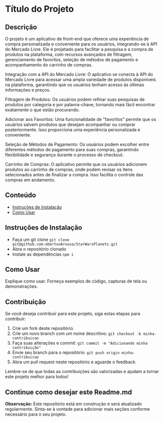 # Título do Projeto

## Descrição

O projeto é um aplicativo de front-end que oferece uma experiência de compra personalizada e conveniente para os usuários, integrando-se à API do Mercado Livre. Ele é projetado para facilitar a pesquisa e a compra de produtos na plataforma, com recursos avançados de filtragem, gerenciamento de favoritos, seleção de métodos de pagamento e acompanhamento do carrinho de compras.

Integração com a API do Mercado Livre: O aplicativo se conecta à API do Mercado Livre para acessar uma ampla variedade de produtos disponíveis na plataforma, garantindo que os usuários tenham acesso às últimas informações e preços.

Filtragem de Produtos: Os usuários podem refinar suas pesquisas de produtos por categoria e por palavra-chave, tornando mais fácil encontrar exatamente o que estão procurando.

Adicionar aos Favoritos: Uma funcionalidade de "favoritos" permite que os usuários salvem produtos que desejam acompanhar ou comprar posteriormente. Isso proporciona uma experiência personalizada e conveniente.

Seleção de Métodos de Pagamento: Os usuários podem escolher entre diferentes métodos de pagamento para suas compras, garantindo flexibilidade e segurança durante o processo de checkout.

Carrinho de Compras: O aplicativo permite que os usuários adicionem produtos ao carrinho de compras, onde podem revisar os itens selecionados antes de finalizar a compra. Isso facilita o controle das compras em andamento.

## Conteúdo

- [Instruções de Instalação](#instruções-de-instalação)
- [Como Usar](#como-usar)

## Instruções de Instalação

- Faça um git clone `git clone git@github.com:ebertonArouxa/StarWarsPlanets.git`
- Abra o repositório clonado
- Instale as dependências `npm i`

## Como Usar

Explique como usar. Forneça exemplos de código, capturas de tela ou demonstrações.

## Contribuição

Se você deseja contribuir para este projeto, siga estas etapas para contribuir:

1. Crie um fork deste repositório.
2. Crie um novo branch com um nome descritivo: `git checkout -b minha-contribuicao`
3. Faça suas alterações e commit: `git commit -m "Adicionando minha contribuição"`
4. Envie seu branch para o repositório: `git push origin minha-contribuicao`
5. Abra um pull request neste repositório e aguarde o feedback.

Lembre-se de que todas as contribuições são valorizadas e ajudam a tornar este projeto melhor para todos!

## Continue como desejar este Readme.md

**Observação:** Este repositório está em construção e será atualizado regularmente. Sinta-se à vontade para adicionar mais seções conforme necessário para o seu projeto.

